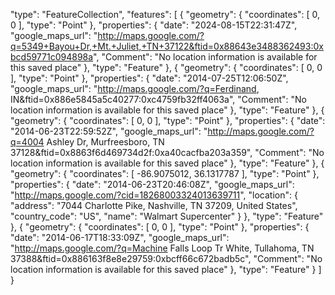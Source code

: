 
  "type": "FeatureCollection",
  "features": [
    {
      "geometry": {
        "coordinates": [
          0,
          0
        ],
        "type": "Point"
      },
      "properties": {
        "date": "2024-08-15T22:31:47Z",
        "google_maps_url": "http://maps.google.com/?q=5349+Bayou+Dr,+Mt.+Juliet,+TN+37122&ftid=0x88643e3488362493:0xbcd59771c094898a",
        "Comment": "No location information is available for this saved place"
      },
      "type": "Feature"
    },
    {
      "geometry": {
        "coordinates": [
          0,
          0
        ],
        "type": "Point"
      },
      "properties": {
        "date": "2014-07-25T12:06:50Z",
        "google_maps_url": "http://maps.google.com/?q=Ferdinand, IN&ftid=0x886e5845a5c40277:0xc4759fb32ff4063a",
        "Comment": "No location information is available for this saved place"
      },
      "type": "Feature"
    },
    {
      "geometry": {
        "coordinates": [
          0,
          0
        ],
        "type": "Point"
      },
      "properties": {
        "date": "2014-06-23T22:59:52Z",
        "google_maps_url": "http://maps.google.com/?q=4004 Ashley Dr, Murfreesboro, TN 37128&ftid=0x8863f6d469734d2f:0xa40cacfba203a359",
        "Comment": "No location information is available for this saved place"
      },
      "type": "Feature"
    },
    {
      "geometry": {
        "coordinates": [
          -86.9075012,
          36.1317787
        ],
        "type": "Point"
      },
      "properties": {
        "date": "2014-06-23T20:46:08Z",
        "google_maps_url": "http://maps.google.com/?cid=18268003324013639711",
        "location": {
          "address": "7044 Charlotte Pike, Nashville, TN 37209, United States",
          "country_code": "US",
          "name": "Walmart Supercenter"
        }
      },
      "type": "Feature"
    },
    {
      "geometry": {
        "coordinates": [
          0,
          0
        ],
        "type": "Point"
      },
      "properties": {
        "date": "2014-06-17T18:33:09Z",
        "google_maps_url": "http://maps.google.com/?q=Machine Falls Loop Tr White, Tullahoma, TN 37388&ftid=0x886163f8e8e29759:0xbcff66c672badb5c",
        "Comment": "No location information is available for this saved place"
      },
      "type": "Feature"
    }
  ]
}